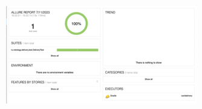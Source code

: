 ![Снимок экрана 2023-07-11 в 16.28.42.png](%D0%A1%D0%BD%D0%B8%D0%BC%D0%BE%D0%BA%20%D1%8D%D0%BA%D1%80%D0%B0%D0%BD%D0%B0%202023-07-11%20%D0%B2%2016.28.42.png)